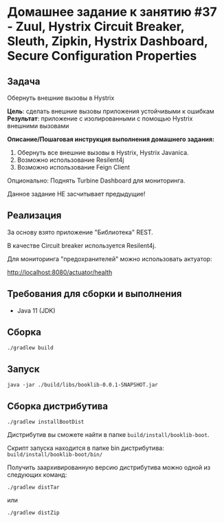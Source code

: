 # Домашнее задание к занятию #37 - Zuul, Hystrix Circuit Breaker, Sleuth, Zipkin, Hystrix Dashboard, Secure Configuration Properties

## Задача

Обернуть внешние вызовы в Hystrix

**Цель**: сделать внешние вызовы приложения устойчивыми к ошибкам
**Результат**: приложение с изолированными с помощью Hystrix внешними вызовами

**Описание/Пошаговая инструкция выполнения домашнего задания:**

1. Обернуть все внешние вызовы в Hystrix, Hystrix Javanica.
2. Возможно использование Resilent4j
3. Возможно использование Feign Client

Опционально: Поднять Turbine Dashboard для мониторинга.

Данное задание НЕ засчитывает предыдущие!

## Реализация

За основу взято приложение "Библиотека" REST.

В качестве Circuit breaker используется Resilent4j. 

Для мониторинга "предохранителей" можно использовать актуатор: 

[http://localhost:8080/actuator/health](http://localhost:8080/actuator/health)


## Требования для сборки и выполнения

- Java 11 (JDK)

## Сборка

```shell
./gradlew build
```

## Запуск

```shell
java -jar ./build/libs/booklib-0.0.1-SNAPSHOT.jar
```

## Сборка дистрибутива

```shell
./gradlew installBootDist
```

Дистрибутив вы сможете найти в папке `build/install/booklib-boot`.

Скрипт запуска находится в папке bin дистрибутива: `build/install/booklib-boot/bin/`

Получить заархивированную версию дистрибутива можно одной из следующих команд:

```shell
./gradlew distTar
```

или

```shell
./gradlew distZip
```
